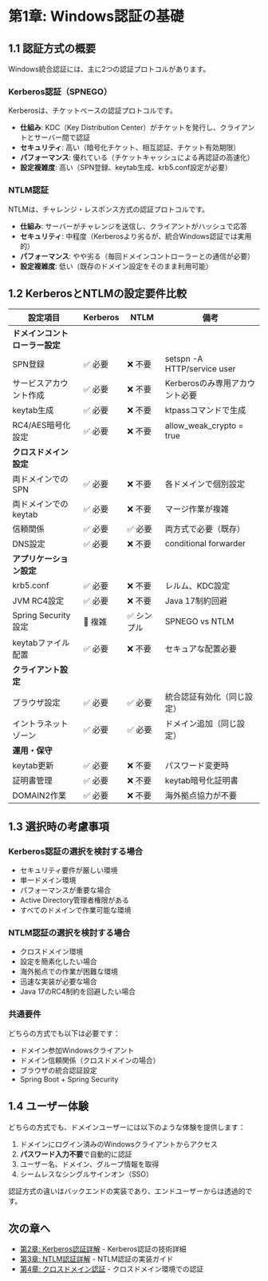 # 第1章: Windows認証の基礎

## 1.1 認証方式の概要

Windows統合認証には、主に2つの認証プロトコルがあります。

### Kerberos認証（SPNEGO）
Kerberosは、チケットベースの認証プロトコルです。

- **仕組み**: KDC（Key Distribution Center）がチケットを発行し、クライアントとサーバー間で認証
- **セキュリティ**: 高い（暗号化チケット、相互認証、チケット有効期限）
- **パフォーマンス**: 優れている（チケットキャッシュによる再認証の高速化）
- **設定複雑度**: 高い（SPN登録、keytab生成、krb5.conf設定が必要）

### NTLM認証
NTLMは、チャレンジ・レスポンス方式の認証プロトコルです。

- **仕組み**: サーバーがチャレンジを送信し、クライアントがハッシュで応答
- **セキュリティ**: 中程度（Kerberosより劣るが、統合Windows認証では実用的）
- **パフォーマンス**: やや劣る（毎回ドメインコントローラーとの通信が必要）
- **設定複雑度**: 低い（既存のドメイン設定をそのまま利用可能）

## 1.2 KerberosとNTLMの設定要件比較

| 設定項目 | Kerberos | NTLM | 備考 |
|---------|----------|------|------|
| **ドメインコントローラー設定** |
| SPN登録 | ✅ 必要 | ❌ 不要 | setspn -A HTTP/service user |
| サービスアカウント作成 | ✅ 必要 | ❌ 不要 | Kerberosのみ専用アカウント必要 |
| keytab生成 | ✅ 必要 | ❌ 不要 | ktpassコマンドで生成 |
| RC4/AES暗号化設定 | ✅ 必要 | ❌ 不要 | allow_weak_crypto = true |
| **クロスドメイン設定** |
| 両ドメインでのSPN | ✅ 必要 | ❌ 不要 | 各ドメインで個別設定 |
| 両ドメインでのkeytab | ✅ 必要 | ❌ 不要 | マージ作業が複雑 |
| 信頼関係 | ✅ 必要 | ✅ 必要 | 両方式で必要（既存） |
| DNS設定 | ✅ 必要 | ❌ 不要 | conditional forwarder |
| **アプリケーション設定** |
| krb5.conf | ✅ 必要 | ❌ 不要 | レルム、KDC設定 |
| JVM RC4設定 | ✅ 必要 | ❌ 不要 | Java 17制約回避 |
| Spring Security設定 | 🔄 複雑 | ✅ シンプル | SPNEGO vs NTLM |
| keytabファイル配置 | ✅ 必要 | ❌ 不要 | セキュアな配置必要 |
| **クライアント設定** |
| ブラウザ設定 | ✅ 必要 | ✅ 必要 | 統合認証有効化（同じ設定） |
| イントラネットゾーン | ✅ 必要 | ✅ 必要 | ドメイン追加（同じ設定） |
| **運用・保守** |
| keytab更新 | ✅ 必要 | ❌ 不要 | パスワード変更時 |
| 証明書管理 | ✅ 必要 | ❌ 不要 | keytab暗号化証明書 |
| DOMAIN2作業 | ✅ 必要 | ❌ 不要 | 海外拠点協力が不要 |

## 1.3 選択時の考慮事項

### Kerberos認証の選択を検討する場合
- セキュリティ要件が厳しい環境
- 単一ドメイン環境
- パフォーマンスが重要な場合
- Active Directory管理者権限がある
- すべてのドメインで作業可能な環境

### NTLM認証の選択を検討する場合
- クロスドメイン環境
- 設定を簡素化したい場合
- 海外拠点での作業が困難な環境
- 迅速な実装が必要な場合
- Java 17のRC4制約を回避したい場合

### 共通要件
どちらの方式でも以下は必要です：
- ドメイン参加Windowsクライアント
- ドメイン信頼関係（クロスドメインの場合）
- ブラウザの統合認証設定
- Spring Boot + Spring Security

## 1.4 ユーザー体験

どちらの方式でも、ドメインユーザーには以下のような体験を提供します：

1. ドメインにログイン済みのWindowsクライアントからアクセス
2. **パスワード入力不要**で自動的に認証
3. ユーザー名、ドメイン、グループ情報を取得
4. シームレスなシングルサインオン（SSO）

認証方式の違いはバックエンドの実装であり、エンドユーザーからは透過的です。

## 次の章へ

- [第2章: Kerberos認証詳解](./02_KERBEROS.md) - Kerberos認証の技術詳細
- [第3章: NTLM認証詳解](./03_NTLM.md) - NTLM認証の実装ガイド
- [第4章: クロスドメイン認証](./04_CROSS_DOMAIN.md) - クロスドメイン環境での認証

